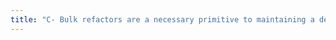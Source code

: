 ```yaml
---
title: "C- Bulk refactors are a necessary primitive to maintaining a decentralized discourse graph"
---
```

